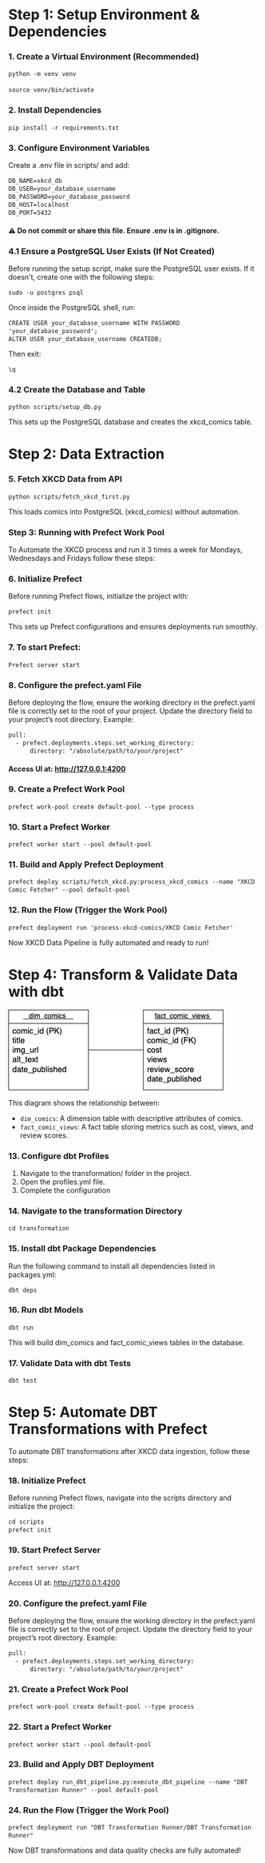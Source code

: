 # Step 1: Setup Environment & Dependencies
### 1. Create a Virtual Environment (Recommended)
```
python -m venv venv

source venv/bin/activate
```
### 2. Install Dependencies
```
pip install -r requirements.txt
```
### 3. Configure Environment Variables
Create a .env file in scripts/ and add:
```
DB_NAME=xkcd_db
DB_USER=your_database_username
DB_PASSWORD=your_database_password
DB_HOST=localhost
DB_PORT=5432
```
#### ⚠️ Do not commit or share this file. Ensure .env is in .gitignore.
### 4.1 Ensure a PostgreSQL User Exists (If Not Created)
Before running the setup script, make sure the PostgreSQL user exists. If it doesn't, create one with the following steps:
```
sudo -u postgres psql
```
Once inside the PostgreSQL shell, run:
```
CREATE USER your_database_username WITH PASSWORD 'your_database_password';
ALTER USER your_database_username CREATEDB;
```
Then exit:
```
\q
```
### 4.2 Create the Database and Table
```
python scripts/setup_db.py
```
This sets up the PostgreSQL database and creates the xkcd_comics table.
# Step 2: Data Extraction
### 5. Fetch XKCD Data from API
```
python scripts/fetch_xkcd_first.py
```
This loads comics into PostgreSQL (xkcd_comics) without automation.

### Step 3: Running with Prefect Work Pool
To Automate the XKCD process and run it 3 times a week for Mondays, Wednesdays and Fridays follow these steps:
### 6. Initialize Prefect
Before running Prefect flows, initialize the project with:
```
prefect init
```
This sets up Prefect configurations and ensures deployments run smoothly.
### 7. To start Prefect:
```
Prefect server start
```
### 8. Configure the prefect.yaml File
Before deploying the flow, ensure the working directory in the prefect.yaml file is correctly set to the root of your project.
Update the directory field  to your project’s root directory.
Example:
```
pull:
  - prefect.deployments.steps.set_working_directory:
      directory: "/absolute/path/to/your/project"
```
#### Access UI at: http://127.0.0.1:4200
### 9. Create a Prefect Work Pool
```
prefect work-pool create default-pool --type process
```
### 10. Start a Prefect Worker
```
prefect worker start --pool default-pool
```
### 11. Build and Apply Prefect Deployment
```
prefect deploy scripts/fetch_xkcd.py:process_xkcd_comics --name "XKCD Comic Fetcher" --pool default-pool
```
### 12. Run the Flow (Trigger the Work Pool)
```
prefect deployment run 'process-xkcd-comics/XKCD Comic Fetcher'

```
Now XKCD Data Pipeline is fully automated and ready to run!
# Step 4: Transform & Validate Data with dbt
![ER Diagram](tables.drawio.png)

This diagram shows the relationship between:
- `dim_comics`: A dimension table with descriptive attributes of comics.
- `fact_comic_views`: A fact table storing metrics such as cost, views, and review scores.
### 13. Configure dbt Profiles
1. Navigate to the transformation/ folder in the project.
2. Open the profiles.yml file.
3. Complete the configuration
### 14. Navigate to the transformation Directory
```
cd transformation
```
### 15. Install dbt Package Dependencies
Run the following command to install all dependencies listed in packages.yml:
```
dbt deps
```
### 16. Run dbt Models
```
dbt run
```
This will build dim_comics and fact_comic_views tables in the database.
### 17. Validate Data with dbt Tests
```
dbt test
```
# Step 5: Automate DBT Transformations with Prefect
To automate DBT transformations after XKCD data ingestion, follow these steps:
### 18. Initialize Prefect
Before running Prefect flows, navigate into the scripts directory and initialize the project:
```
cd scripts
prefect init

```
### 19. Start Prefect Server
```
prefect server start
```
Access UI at: http://127.0.0.1:4200
### 20. Configure the prefect.yaml File
Before deploying the flow, ensure the working directory in the prefect.yaml file is correctly set to the root of project.
Update the directory field  to your project’s root directory.
Example:
```
pull:
  - prefect.deployments.steps.set_working_directory:
      directory: "/absolute/path/to/your/project"
```
### 21. Create a Prefect Work Pool
```
prefect work-pool create default-pool --type process
```
### 22. Start a Prefect Worker
```
prefect worker start --pool default-pool

```
### 23. Build and Apply DBT Deployment
```
prefect deploy run_dbt_pipeline.py:execute_dbt_pipeline --name "DBT Transformation Runner" --pool default-pool
```
### 24. Run the Flow (Trigger the Work Pool)
```
prefect deployment run "DBT Transformation Runner/DBT Transformation Runner"

```
Now DBT transformations and data quality checks are fully automated!
